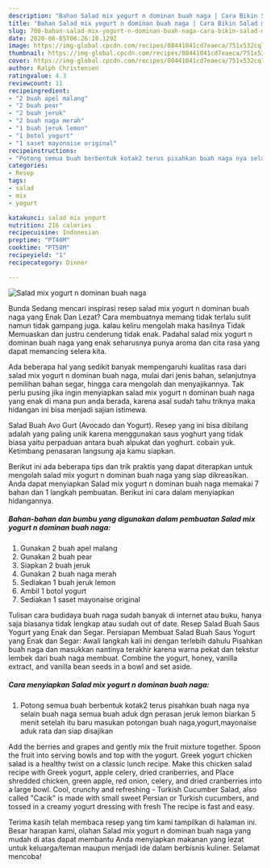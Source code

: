 ```yaml
---
description: "Bahan Salad mix yogurt n dominan buah naga | Cara Bikin Salad mix yogurt n dominan buah naga Yang Enak Dan Lezat"
title: "Bahan Salad mix yogurt n dominan buah naga | Cara Bikin Salad mix yogurt n dominan buah naga Yang Enak Dan Lezat"
slug: 708-bahan-salad-mix-yogurt-n-dominan-buah-naga-cara-bikin-salad-mix-yogurt-n-dominan-buah-naga-yang-enak-dan-lezat
date: 2020-06-05T06:26:10.129Z
image: https://img-global.cpcdn.com/recipes/08441041cd7eaeca/751x532cq70/salad-mix-yogurt-n-dominan-buah-naga-foto-resep-utama.jpg
thumbnail: https://img-global.cpcdn.com/recipes/08441041cd7eaeca/751x532cq70/salad-mix-yogurt-n-dominan-buah-naga-foto-resep-utama.jpg
cover: https://img-global.cpcdn.com/recipes/08441041cd7eaeca/751x532cq70/salad-mix-yogurt-n-dominan-buah-naga-foto-resep-utama.jpg
author: Ralph Christensen
ratingvalue: 4.3
reviewcount: 11
recipeingredient:
- "2 buah apel malang"
- "2 buah pear"
- "2 buah jeruk"
- "2 buah naga merah"
- "1 buah jeruk lemon"
- "1 botol yogurt"
- "1 saset mayonaise original"
recipeinstructions:
- "Potong semua buah berbentuk kotak2 terus pisahkan buah naga nya selain buah naga semua buah aduk dgn perasan jeruk lemon biarkan 5 menit setelah itu baru masukan potongan buah naga,yogurt,mayonaise aduk rata dan siap disajikan"
categories:
- Resep
tags:
- salad
- mix
- yogurt

katakunci: salad mix yogurt 
nutrition: 216 calories
recipecuisine: Indonesian
preptime: "PT40M"
cooktime: "PT58M"
recipeyield: "1"
recipecategory: Dinner

---
```



![Salad mix yogurt n dominan buah naga](https://img-global.cpcdn.com/recipes/08441041cd7eaeca/751x532cq70/salad-mix-yogurt-n-dominan-buah-naga-foto-resep-utama.jpg)

Bunda Sedang mencari inspirasi resep salad mix yogurt n dominan buah naga yang Enak Dan Lezat? Cara membuatnya memang tidak terlalu sulit namun tidak gampang juga. kalau keliru mengolah maka hasilnya Tidak Memuaskan dan justru cenderung tidak enak. Padahal salad mix yogurt n dominan buah naga yang enak seharusnya punya aroma dan cita rasa yang dapat memancing selera kita.

Ada beberapa hal yang sedikit banyak mempengaruhi kualitas rasa dari salad mix yogurt n dominan buah naga, mulai dari jenis bahan, selanjutnya pemilihan bahan segar, hingga cara mengolah dan menyajikannya. Tak perlu pusing jika ingin menyiapkan salad mix yogurt n dominan buah naga yang enak di mana pun anda berada, karena asal sudah tahu triknya maka hidangan ini bisa menjadi sajian istimewa.

Salad Buah Avo Gurt (Avocado dan Yogurt). Resep yang ini bisa dibilang adalah yang paling unik karena menggunakan saus yoghurt yang tidak biasa yaitu perpaduan antara buah alpukat dan yoghurt. cobain yuk. Ketimbang penasaran langsung aja kamu siapkan.


Berikut ini ada beberapa tips dan trik praktis yang dapat diterapkan untuk mengolah salad mix yogurt n dominan buah naga yang siap dikreasikan. Anda dapat menyiapkan Salad mix yogurt n dominan buah naga memakai 7 bahan dan 1 langkah pembuatan. Berikut ini cara dalam menyiapkan hidangannya.

<!--inarticleads1-->

##### Bahan-bahan dan bumbu yang digunakan dalam pembuatan Salad mix yogurt n dominan buah naga:

1. Gunakan 2 buah apel malang
1. Gunakan 2 buah pear
1. Siapkan 2 buah jeruk
1. Gunakan 2 buah naga merah
1. Sediakan 1 buah jeruk lemon
1. Ambil 1 botol yogurt
1. Sediakan 1 saset mayonaise original


Tulisan cara budidaya buah naga sudah banyak di internet atau buku, hanya saja biasanya tidak lengkap atau sudah out of date. Resep Salad Buah Saus Yogurt yang Enak dan Segar. Persiapan Membuat Salad Buah Saus Yogurt yang Enak dan Segar: Awali langkah kali ini dengan terlebih dahulu Pisahkan buah naga dan masukkan nantinya terakhir karena warna pekat dan tekstur lembek dari buah naga membuat. Combine the yogurt, honey, vanilla extract, and vanilla bean seeds in a bowl and set aside. 

<!--inarticleads2-->

##### Cara menyiapkan Salad mix yogurt n dominan buah naga:

1. Potong semua buah berbentuk kotak2 terus pisahkan buah naga nya selain buah naga semua buah aduk dgn perasan jeruk lemon biarkan 5 menit setelah itu baru masukan potongan buah naga,yogurt,mayonaise aduk rata dan siap disajikan


Add the berries and grapes and gently mix the fruit mixture together. Spoon the fruit into serving bowls and top with the yogurt. Greek yogurt chicken salad is a healthy twist on a classic lunch recipe. Make this chicken salad recipe with Greek yogurt, apple celery, dried cranberries, and Place shredded chicken, green apple, red onion, celery, and dried cranberries into a large bowl. Cool, crunchy and refreshing - Turkish Cucumber Salad, also called &#34;Cacik&#34; is made with small sweet Persian or Turkish cucumbers, and tossed in a creamy yogurt dressing with fresh The recipe is fast and easy. 

Terima kasih telah membaca resep yang tim kami tampilkan di halaman ini. Besar harapan kami, olahan Salad mix yogurt n dominan buah naga yang mudah di atas dapat membantu Anda menyiapkan makanan yang lezat untuk keluarga/teman maupun menjadi ide dalam berbisnis kuliner. Selamat mencoba!
